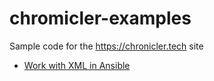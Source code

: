 # chromicler-examples
Sample code for the https://chronicler.tech site

* [Work with XML in Ansible](./xml-documnets-and-ansible)
